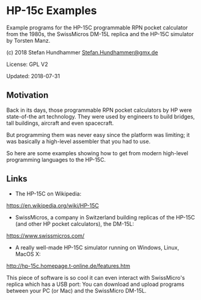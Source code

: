 # HP-15c Examples

Example programs for the HP-15C programmable RPN pocket calculator from the
1980s, the SwissMicros DM-15L replica and the HP-15C simulator by Torsten Manz.

(c) 2018 Stefan Hundhammer <Stefan.Hundhammer@gmx.de>

License: GPL V2

Updated: 2018-07-31


## Motivation

Back in its days, those programmable RPN pocket calculators by HP were
state-of-the art technology. They were used by engineers to build bridges, tall
buildings, aircraft and even spacecraft.

But programming them was never easy since the platform was limiting; it was
basically a high-level assembler that you had to use.

So here are some examples showing how to get from modern high-level programming
languages to the HP-15C.


## Links

- The HP-15C on Wikipedia:

https://en.wikipedia.org/wiki/HP-15C

- SwissMicros, a company in Switzerland building replicas of the HP-15C (and
other HP pocket calculators), the DM-15L:

https://www.swissmicros.com/

- A really well-made HP-15C simulator running on Windows, Linux, MacOS X:

http://hp-15c.homepage.t-online.de/features.htm

This piece of software is so cool it can even interact with SwissMicro's
replica which has a USB port: You can download and upload programs between your PC (or Mac) and the SwissMicro DM-15L.

